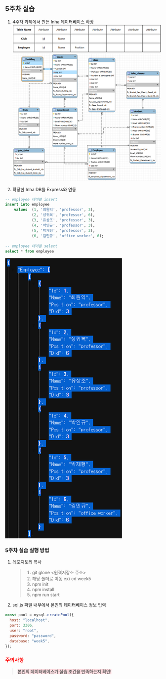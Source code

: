 ## 5주차 실습
1. 4주차 과제에서 만든 Inha 데이터베이스 확장
![Inha 데이터베이스 요구사항](../images/Inha_DB_demand1.PNG)
![week5 workbench](../images/week5_workbench.png)

2. 확장한 Inha DB를 Express와 연동
```sql
-- employee 테이블 insert
insert into employee
    values  (1, '최원익', 'professor', 3),
            (2, '성귀복', 'professor', 6),
            (3, '유상조', 'professor', 3),
            (4, '박인규', 'professor', 3),
            (5, '박재형', 'professor', 3),
            (6, '김민규', 'office worker', 6);

-- employee 테이블 select
select * from employee
```
![insert한 결과를 sql.js 파일에서 select문으로 조회한 결과](../images/week5_step2.png)

### 5주차 실습 실행 방법
1. 레포지토리 복사
   > 1. git glone <원격저장소 주소>
   > 2. 해당 폴더로 이동 ex) cd week5
   > 3. npm init
   > 4. npm install
   > 5. npm run start

2. sql.js 파일 내부에서 본인의 데이터베이스 정보 입력
```javascript
const pool = mysql.createPool({
  host: "localhost",
  port: 3306,
  user: "root",
  password: "password",
  database: "week5",
});
```

### <span style="color: red">주의사항</span>
> <span style='background-color: #ffdce0'>**본인의 데이터베이스가 실습 조건을 만족하는지 확인!**</span>
